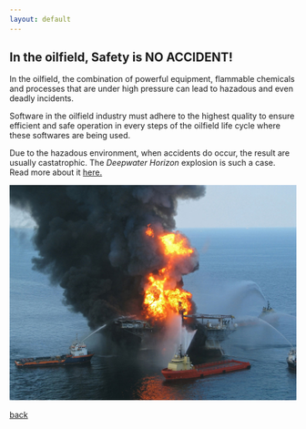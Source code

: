 ```yaml
---
layout: default
---
```


## In the oilfield, Safety is NO ACCIDENT!

In the oilfield, the combination of powerful equipment, flammable chemicals and processes that are under high pressure can lead to hazadous and even deadly incidents. 

Software in the oilfield industry must adhere to the highest quality to ensure efficient and safe operation in every steps of the oilfield life cycle where these softwares are being used.

Due to the hazadous environment, when accidents do occur, the result are usually castatrophic. The _Deepwater Horizon_ explosion is such a case. Read more about it [here.](https://en.wikipedia.org/wiki/Deepwater_Horizon_explosion)

![Deepwater Horizon accident](./assets/img/deepwater.jpg)

[back](./)
